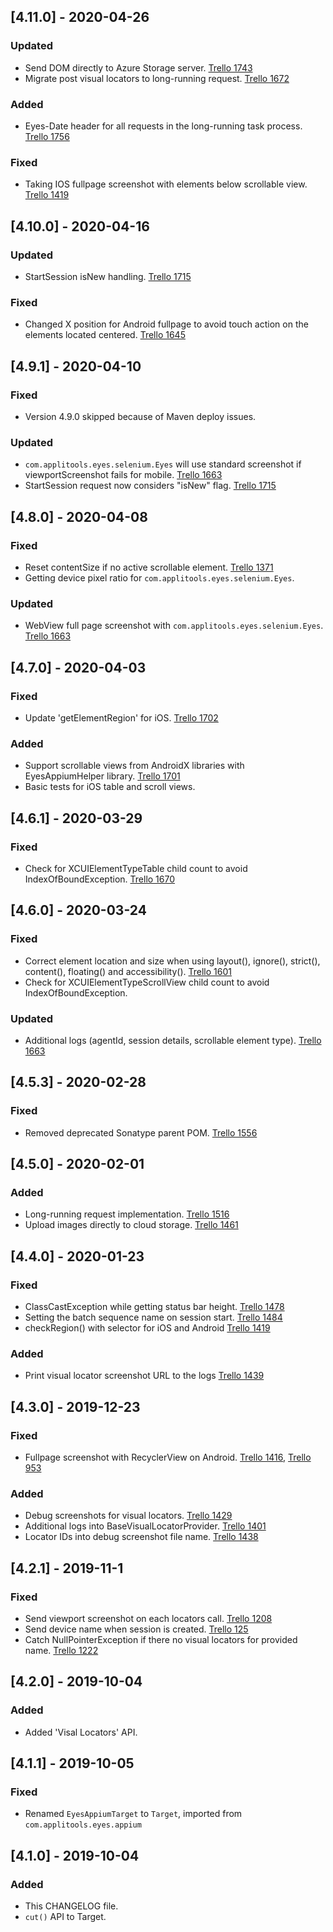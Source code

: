 ## [4.11.0] - 2020-04-26
### Updated
- Send DOM directly to Azure Storage server. [Trello 1743](https://trello.com/c/PVyhBHCh)
- Migrate post visual locators to long-running request. [Trello 1672](https://trello.com/c/9r6TeoVo)
### Added
- Eyes-Date header for all requests in the long-running task process. [Trello 1756](https://trello.com/c/zqcGscs3)
### Fixed
- Taking IOS fullpage screenshot with elements below scrollable view. [Trello 1419](https://trello.com/c/IIIKosP8)


## [4.10.0] - 2020-04-16
### Updated
-  StartSession isNew handling. [Trello 1715](https://trello.com/c/DcVzWbeR/)
### Fixed
- Changed X position for Android fullpage to avoid touch action on the elements located centered. [Trello 1645](https://trello.com/c/nSGlV1C1)

## [4.9.1] - 2020-04-10
### Fixed
- Version 4.9.0 skipped because of Maven deploy issues.
### Updated
- `com.applitools.eyes.selenium.Eyes` will use standard screenshot if viewportScreenshot fails for mobile. [Trello 1663](https://trello.com/c/HnJKeNKO)
- StartSession request now considers "isNew" flag. [Trello 1715](https://trello.com/c/DcVzWbeR)


## [4.8.0] - 2020-04-08
### Fixed 
- Reset contentSize if no active scrollable element. [Trello 1371](https://trello.com/c/M90Imf7t) 
- Getting device pixel ratio for `com.applitools.eyes.selenium.Eyes`.
### Updated
- WebView full page screenshot with `com.applitools.eyes.selenium.Eyes`. [Trello 1663](https://trello.com/c/HnJKeNKO)

## [4.7.0] - 2020-04-03
### Fixed
- Update 'getElementRegion' for iOS. [Trello 1702](https://trello.com/c/fz5vDBEx)
### Added
- Support scrollable views from AndroidX libraries with EyesAppiumHelper library. [Trello 1701](https://trello.com/c/BIZSYiDN)
- Basic tests for iOS table and scroll views.

## [4.6.1] - 2020-03-29
### Fixed
- Check for XCUIElementTypeTable child count to avoid IndexOfBoundException. [Trello 1670](https://trello.com/c/If5sMKeW)

## [4.6.0] - 2020-03-24
### Fixed
- Correct element location and size when using layout(), ignore(), strict(), content(), floating() and accessibility(). [Trello 1601](https://trello.com/c/mN1R9zVZ)
- Check for XCUIElementTypeScrollView child count to avoid IndexOfBoundException.
### Updated
- Additional logs (agentId, session details, scrollable element type). [Trello 1663](https://trello.com/c/HnJKeNKO)

## [4.5.3] - 2020-02-28
### Fixed 
- Removed deprecated Sonatype parent POM. [Trello 1556](https://trello.com/c/EGpks4Pv)

## [4.5.0] - 2020-02-01
### Added 
- Long-running request implementation. [Trello 1516](https://trello.com/c/GThsXbIL)
- Upload images directly to cloud storage. [Trello 1461](https://trello.com/c/1V5X9O37)

## [4.4.0] - 2020-01-23
### Fixed
- ClassCastException while getting status bar height. [Trello 1478](https://trello.com/c/RuPL3v4v)
- Setting the batch sequence name on session start. [Trello 1484](https://trello.com/c/eJPrunMV)
- checkRegion() with selector for iOS and Android [Trello 1419](https://trello.com/c/IIIKosP8)
### Added
- Print visual locator screenshot URL to the logs [Trello 1439](https://trello.com/c/7JAqWkaz)

## [4.3.0] - 2019-12-23
### Fixed
- Fullpage screenshot with RecyclerView on Android. [Trello 1416](https://trello.com/c/cpHFs1Zr), [Trello 953](https://trello.com/c/3UOEHgCl)
### Added
- Debug screenshots for visual locators. [Trello 1429](https://trello.com/c/CUebKSdY)
- Additional logs into BaseVisualLocatorProvider. [Trello 1401](https://trello.com/c/6MyKH9iR)
- Locator IDs into debug screenshot file name. [Trello 1438](https://trello.com/c/9lxK5XZv)

## [4.2.1] - 2019-11-1
### Fixed
- Send viewport screenshot on each locators call. [Trello 1208](https://trello.com/c/tDVd9f7K/1208-visual-locators-returns-empty-locator)
- Send device name when session is created. [Trello 125](https://trello.com/c/ekZqajRU/1184-device-name-not-set-or-set-to-desktop-when-running-an-appium-test)
- Catch NullPointerException if there no visual locators for provided name. [Trello 1222](https://trello.com/c/jhDnsp9q/1222-java-appium-4-visual-locators-nullpointerexception)

## [4.2.0] - 2019-10-04
### Added 
- Added 'Visal Locators' API.

## [4.1.1] - 2019-10-05
### Fixed
- Renamed `EyesAppiumTarget` to `Target`, imported from `com.applitools.eyes.appium`

## [4.1.0] - 2019-10-04
### Added 
- This CHANGELOG file.
- `cut()` API to Target.
